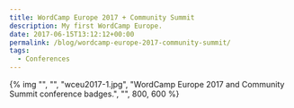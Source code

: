 ```yaml
---
title: WordCamp Europe 2017 + Community Summit
description: My first WordCamp Europe.
date: 2017-06-15T13:12:12+00:00
permalink: /blog/wordcamp-europe-2017-community-summit/
tags:
  - Conferences
---
```


{% img "", "", "wceu2017-1.jpg", "WordCamp Europe 2017 and Community Summit conference badges.", "", 800, 600 %}
